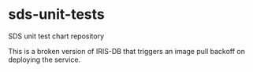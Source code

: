 # sds-unit-tests

SDS unit test chart repository

This is a broken version of IRIS-DB that triggers an image pull backoff on deploying the service.

